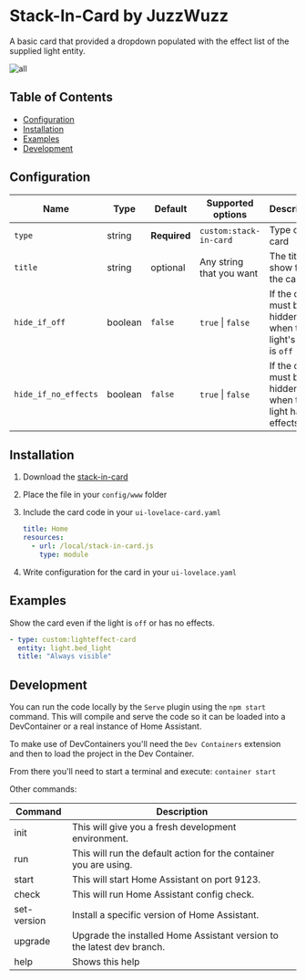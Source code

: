 # Stack-In-Card by JuzzWuzz <!-- omit in toc -->

A basic card that provided a dropdown populated with the effect list of the supplied light entity.

![all](examples/stack-in-card.jpg)

## Table of Contents <!-- omit in toc -->

- [Configuration](#configuration)
- [Installation](#installation)
- [Examples](#examples)
- [Development](#development)

## Configuration

| Name                 | Type    | Default      | Supported options        | Description                                                |
| -------------------- | ------- | ------------ | ------------------------ | ---------------------------------------------------------- |
| `type`               | string  | **Required** | `custom:stack-in-card`   | Type of the card                                           |
| `title`              | string  | optional     | Any string that you want | The title to show for the card                             |
| `hide_if_off`        | boolean | `false`      | `true` \| `false`        | If the card must be hidden when the light's state is `off` |
| `hide_if_no_effects` | boolean | `false`      | `true` \| `false`        | If the card must be hidden when the light has no effects   |

## Installation

1. Download the [stack-in-card](https://github.com/JuzzWuzz/stack-in-card/releases/latest/download/stack-in-card.js)
2. Place the file in your `config/www` folder
3. Include the card code in your `ui-lovelace-card.yaml`

   ```yaml
   title: Home
   resources:
     - url: /local/stack-in-card.js
       type: module
   ```

4. Write configuration for the card in your `ui-lovelace.yaml`

## Examples

Show the card even if the light is `off` or has no effects.

```yaml
- type: custom:lighteffect-card
  entity: light.bed_light
  title: "Always visible"
```

## Development

You can run the code locally by the `Serve` plugin using the `npm start` command. This will compile and serve the code so it can be loaded into a DevContainer or a real instance of Home Assistant.

To make use of DevContainers you'll need the `Dev Containers` extension and then to load the project in the Dev Container.

From there you'll need to start a terminal and execute: `container start`

Other commands:

| Command     | Description                                                            |
| ----------- | ---------------------------------------------------------------------- |
| init        | This will give you a fresh development environment.                    |
| run         | This will run the default action for the container you are using.      |
| start       | This will start Home Assistant on port 9123.                           |
| check       | This will run Home Assistant config check.                             |
| set-version | Install a specific version of Home Assistant.                          |
| upgrade     | Upgrade the installed Home Assistant version to the latest dev branch. |
| help        | Shows this help                                                        |
